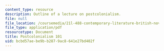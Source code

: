 ```yaml
---
content_type: resource
description: Outline of a lecture on postcolonialism.
file: null
file_location: /coursemedia/21l-488-contemporary-literature-british-novels-now-spring-2007/bcbd57aebe9bb2879ac8641e27bd402f_postcolonialism.pdf
file_type: application/pdf
resourcetype: Document
title: Postcolonialism 101
uid: bcbd57ae-be9b-b287-9ac8-641e27bd402f
---
```


